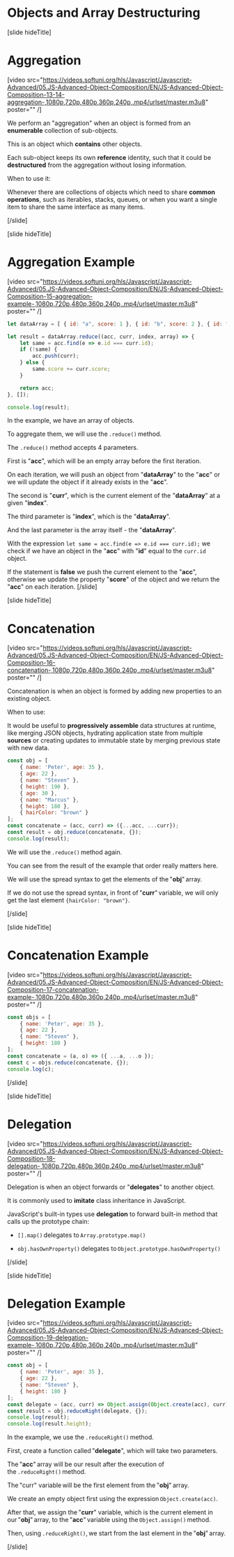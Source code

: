 # Objects and Array Destructuring 

[slide hideTitle]

# Aggregation

[video src="https://videos.softuni.org/hls/Javascript/Javascript-Advanced/05.JS-Advanced-Object-Composition/EN/JS-Advanced-Object-Composition-13-14-aggregation-,1080p,720p,480p,360p,240p,.mp4/urlset/master.m3u8" poster="" /]

We perform an "aggregation" when an object is formed from an **enumerable** collection of sub-objects. 

This is an object which **contains** other objects. 

Each sub-object keeps its own **reference** identity, such that it could be **destructured** from the aggregation without losing information. 

When to use it:

Whenever there are collections of objects which need to share **common operations**, such as iterables, stacks, queues, or when you want a single item to share the same interface as many items.

[/slide]

[slide hideTitle]

# Aggregation Example

[video src="https://videos.softuni.org/hls/Javascript/Javascript-Advanced/05.JS-Advanced-Object-Composition/EN/JS-Advanced-Object-Composition-15-aggregation-example-,1080p,720p,480p,360p,240p,.mp4/urlset/master.m3u8" poster="" /]

```js live
let dataArray = [ { id: "a", score: 1 }, { id: "b", score: 2 }, { id: "c", score: 5 }, { id: "a", score: 3 }, { id: "c", score: 2 }, ];

let result = dataArray.reduce((acc, curr, index, array) => {
    let same = acc.find(e => e.id === curr.id);
    if (!same) {
        acc.push(curr);
    } else {
        same.score += curr.score;
    }

    return acc;
}, []);

console.log(result);
```

In the example, we have an array of objects. 

To aggregatе them, we will use the `.reduce()` method. 

The `.reduce()` method accepts 4 parameters. 

First is "**acc**", which will be an empty array before the first iteration. 

On each iteration, we will push an object from "**dataArray**" to the "**acc**" or we will update the object if it already exists in the "**acc**".

The second is "**curr**", which is the current element of the "**dataArray**" at a given "**index**".

The third parameter is "**index**", which is the "**dataArray**".

And the last parameter is the array itself - the "**dataArray**".

With the expression `let same = acc.find(e => e.id === curr.id);` we check if we have an object in the "**acc**" with "**id**" equal to the `curr.id` object.

If the statement is **false** we push the current element to the "**acc**", otherwise we update the property "**score**" of the object and we return the "**acc**" on each iteration.
[/slide]

[slide hideTitle]

# Concatenation

[video src="https://videos.softuni.org/hls/Javascript/Javascript-Advanced/05.JS-Advanced-Object-Composition/EN/JS-Advanced-Object-Composition-16-concatenation-,1080p,720p,480p,360p,240p,.mp4/urlset/master.m3u8" poster="" /]

Concatenation is when an object is formed by adding new properties to an existing object.

When to use: 

It would be useful to **progressively assemble** data structures at runtime, like merging JSON objects, hydrating application state from multiple **sources** or creating updates to immutable state by merging previous state with new data. 

```js live
const obj = [
    { name: 'Peter', age: 35 },
    { age: 22 },
    { name: "Steven" },
    { height: 190 },
    { age: 30 },
    { name: "Marcus" },
    { height: 180 },
    { hairColor: "brown" }
];
const concatenate = (acc, curr) => ({...acc, ...curr});
const result = obj.reduce(concatenate, {});
console.log(result);
```

We will use the `.reduce()` method again. 

You can see from the result of the example that order really matters here.

We will use the spread syntax to get the elements of the "**obj**" array. 

If we do not use the spread syntax, in front of "**curr**" variable, we will only get the last element `{hairColor: "brown"}`. 

[/slide]

[slide hideTitle]

# Concatenation Example

[video src="https://videos.softuni.org/hls/Javascript/Javascript-Advanced/05.JS-Advanced-Object-Composition/EN/JS-Advanced-Object-Composition-17-concatenation-example-,1080p,720p,480p,360p,240p,.mp4/urlset/master.m3u8" poster="" /]

```js live
const objs = [
    { name: 'Peter', age: 35 },
    { age: 22 },
    { name: "Steven" },
    { height: 180 }
];
const concatenate = (a, o) => ({ ...a, ...o });
const c = objs.reduce(concatenate, {});
console.log(c);
```

[/slide]

[slide hideTitle]

# Delegation

[video src="https://videos.softuni.org/hls/Javascript/Javascript-Advanced/05.JS-Advanced-Object-Composition/EN/JS-Advanced-Object-Composition-18-delegation-,1080p,720p,480p,360p,240p,.mp4/urlset/master.m3u8" poster="" /]

Delegation is when an object forwards or "**delegates**" to another object. 

It is commonly used to **imitate** class inheritance in JavaScript. 

JavaScript's built-in types use **delegation** to forward built-in method that calls up the prototype chain: 

- `[].map()` delegates to `Array.prototype.map()`

- `obj.hasOwnProperty()` delegates to `Object.prototype.hasOwnProperty()`
 
[/slide]

[slide hideTitle]

# Delegation Example

[video src="https://videos.softuni.org/hls/Javascript/Javascript-Advanced/05.JS-Advanced-Object-Composition/EN/JS-Advanced-Object-Composition-19-delegation-example-,1080p,720p,480p,360p,240p,.mp4/urlset/master.m3u8" poster="" /]

```js live
const obj = [
    { name: 'Peter', age: 35 },
    { age: 22 },
    { name: "Steven" },
    { height: 180 }
];
const delegate = (acc, curr) => Object.assign(Object.create(acc), curr);
const result = obj.reduceRight(delegate, {});
console.log(result);
console.log(result.height);
```

In the example, we use the `.reduceRight()` method. 

First, create a function called "**delegate**", which will take two parameters. 

The "**acc**" array will be our result after the execution of the `.reduceRight()` method. 

The "curr" variable will be the first element from the "**obj**" array. 

We create an empty object first using the expression `Object.create(acc)`. 

After that, we assign the "**curr**" variable, which is the current element in our "**obj**" array, to the "**acc**" variable using the `Object.assign()` method. 

Then, using `.reduceRight()`, we start from the last element in the "**obj**" array. 

[/slide]